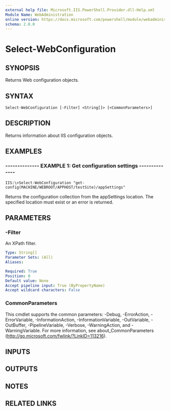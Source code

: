 ```yaml
---
external help file: Microsoft.IIS.PowerShell.Provider.dll-Help.xml
Module Name: WebAdministration
online version: https://docs.microsoft.com/powershell/module/webadministration/select-webconfiguration?view=windowsserver2012-ps&wt.mc_id=ps-gethelp
schema: 2.0.0
---
```


# Select-WebConfiguration

## SYNOPSIS
Returns Web configuration objects.

## SYNTAX

```
Select-WebConfiguration [-Filter] <String[]> [<CommonParameters>]
```

## DESCRIPTION
Returns information about IIS configuration objects.

## EXAMPLES

### -------------- EXAMPLE 1: Get configuration settings --------------
```
IIS:\>Select-WebConfiguration "get-config(MACHINE/WEBROOT/APPHOST/testSite)/appSettings"
```

Returns the configuration collection from the appSettings location.
The specified location must exist or an error is returned.

## PARAMETERS

### -Filter
An XPath filter.

```yaml
Type: String[]
Parameter Sets: (All)
Aliases: 

Required: True
Position: 0
Default value: None
Accept pipeline input: True (ByPropertyName)
Accept wildcard characters: False
```

### CommonParameters
This cmdlet supports the common parameters: -Debug, -ErrorAction, -ErrorVariable, -InformationAction, -InformationVariable, -OutVariable, -OutBuffer, -PipelineVariable, -Verbose, -WarningAction, and -WarningVariable. For more information, see about_CommonParameters (http://go.microsoft.com/fwlink/?LinkID=113216).

## INPUTS

## OUTPUTS

## NOTES

## RELATED LINKS

